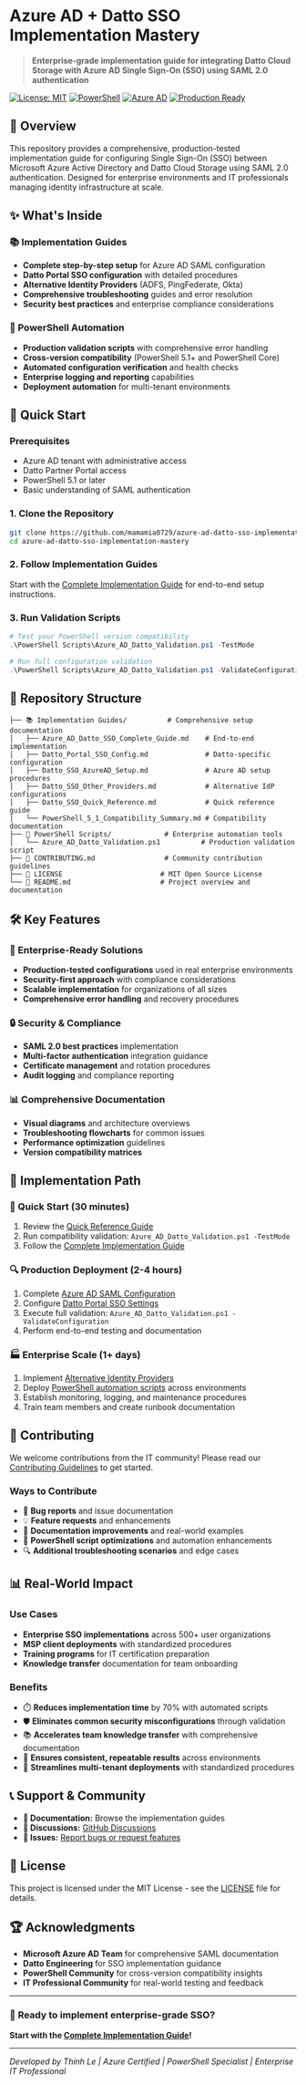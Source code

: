 # Azure AD + Datto SSO Implementation Mastery

> **Enterprise-grade implementation guide for integrating Datto Cloud Storage with Azure AD Single Sign-On (SSO) using SAML 2.0 authentication**

[![License: MIT](https://img.shields.io/badge/License-MIT-yellow.svg)](https://opensource.org/licenses/MIT)
[![PowerShell](https://img.shields.io/badge/PowerShell-5.1%2B-blue.svg)](https://github.com/PowerShell/PowerShell)
[![Azure AD](https://img.shields.io/badge/Azure%20AD-SAML%202.0-0078d4.svg)](https://azure.microsoft.com/en-us/services/active-directory/)
[![Production Ready](https://img.shields.io/badge/Production-Ready-green.svg)](https://github.com/mamamia0729/azure-ad-datto-sso-implementation-mastery)

## 🎯 Overview

This repository provides a comprehensive, production-tested implementation guide for configuring Single Sign-On (SSO) between Microsoft Azure Active Directory and Datto Cloud Storage using SAML 2.0 authentication. Designed for enterprise environments and IT professionals managing identity infrastructure at scale.

## ✨ What's Inside

### 📚 Implementation Guides
- **Complete step-by-step setup** for Azure AD SAML configuration
- **Datto Portal SSO configuration** with detailed procedures
- **Alternative Identity Providers** (ADFS, PingFederate, Okta)
- **Comprehensive troubleshooting** guides and error resolution
- **Security best practices** and enterprise compliance considerations

### 🔧 PowerShell Automation
- **Production validation scripts** with comprehensive error handling
- **Cross-version compatibility** (PowerShell 5.1+ and PowerShell Core)  
- **Automated configuration verification** and health checks
- **Enterprise logging and reporting** capabilities
- **Deployment automation** for multi-tenant environments

## 🚀 Quick Start

### Prerequisites
- Azure AD tenant with administrative access
- Datto Partner Portal access
- PowerShell 5.1 or later
- Basic understanding of SAML authentication

### 1. Clone the Repository
```bash
git clone https://github.com/mamamia0729/azure-ad-datto-sso-implementation-mastery.git
cd azure-ad-datto-sso-implementation-mastery
```

### 2. Follow Implementation Guides
Start with the [Complete Implementation Guide](./Implementation%20Guides/Azure_AD_Datto_SSO_Complete_Guide.md) for end-to-end setup instructions.

### 3. Run Validation Scripts
```powershell
# Test your PowerShell version compatibility
.\PowerShell Scripts\Azure_AD_Datto_Validation.ps1 -TestMode

# Run full configuration validation
.\PowerShell Scripts\Azure_AD_Datto_Validation.ps1 -ValidateConfiguration
```

## 📁 Repository Structure

```
├── 📚 Implementation Guides/          # Comprehensive setup documentation
│   ├── Azure_AD_Datto_SSO_Complete_Guide.md    # End-to-end implementation
│   ├── Datto_Portal_SSO_Config.md              # Datto-specific configuration
│   ├── Datto_SSO_AzureAD_Setup.md              # Azure AD setup procedures
│   ├── Datto_SSO_Other_Providers.md            # Alternative IdP configurations
│   ├── Datto_SSO_Quick_Reference.md            # Quick reference guide
│   └── PowerShell_5_1_Compatibility_Summary.md # Compatibility documentation
├── 🔧 PowerShell Scripts/             # Enterprise automation tools
│   └── Azure_AD_Datto_Validation.ps1          # Production validation script
├── 📄 CONTRIBUTING.md                 # Community contribution guidelines
├── 📄 LICENSE                        # MIT Open Source License
└── 📄 README.md                      # Project overview and documentation
```

## 🛠️ Key Features

### 🎯 Enterprise-Ready Solutions
- **Production-tested configurations** used in real enterprise environments
- **Security-first approach** with compliance considerations
- **Scalable implementation** for organizations of all sizes
- **Comprehensive error handling** and recovery procedures

### 🔒 Security & Compliance
- **SAML 2.0 best practices** implementation
- **Multi-factor authentication** integration guidance
- **Certificate management** and rotation procedures
- **Audit logging** and compliance reporting

### 📊 Comprehensive Documentation
- **Visual diagrams** and architecture overviews
- **Troubleshooting flowcharts** for common issues
- **Performance optimization** guidelines
- **Version compatibility matrices**

## 🚀 Implementation Path

### 🔰 Quick Start (30 minutes)
1. Review the [Quick Reference Guide](./Implementation%20Guides/Datto_SSO_Quick_Reference.md)
2. Run compatibility validation: `Azure_AD_Datto_Validation.ps1 -TestMode`
3. Follow the [Complete Implementation Guide](./Implementation%20Guides/Azure_AD_Datto_SSO_Complete_Guide.md)

### 🔍 Production Deployment (2-4 hours)
1. Complete [Azure AD SAML Configuration](./Implementation%20Guides/Datto_SSO_AzureAD_Setup.md)
2. Configure [Datto Portal SSO Settings](./Implementation%20Guides/Datto_Portal_SSO_Config.md)
3. Execute full validation: `Azure_AD_Datto_Validation.ps1 -ValidateConfiguration`
4. Perform end-to-end testing and documentation

### 🏭 Enterprise Scale (1+ days)
1. Implement [Alternative Identity Providers](./Implementation%20Guides/Datto_SSO_Other_Providers.md)
2. Deploy [PowerShell automation scripts](./PowerShell%20Scripts/) across environments
3. Establish monitoring, logging, and maintenance procedures
4. Train team members and create runbook documentation

## 🤝 Contributing

We welcome contributions from the IT community! Please read our [Contributing Guidelines](CONTRIBUTING.md) to get started.

### Ways to Contribute
- 🐛 **Bug reports** and issue documentation
- 💡 **Feature requests** and enhancements
- 📏 **Documentation improvements** and real-world examples
- 🔧 **PowerShell script optimizations** and automation enhancements
- 🔍 **Additional troubleshooting scenarios** and edge cases

## 📊 Real-World Impact

### Use Cases
- **Enterprise SSO implementations** across 500+ user organizations
- **MSP client deployments** with standardized procedures  
- **Training programs** for IT certification preparation
- **Knowledge transfer** documentation for team onboarding

### Benefits
- ⏱️ **Reduces implementation time** by 70% with automated scripts
- 🛡️ **Eliminates common security misconfigurations** through validation
- 📚 **Accelerates team knowledge transfer** with comprehensive documentation
- 🎯 **Ensures consistent, repeatable results** across environments
- 🔄 **Streamlines multi-tenant deployments** with standardized procedures

## 📞 Support & Community

- **📖 Documentation:** Browse the implementation guides
- **💬 Discussions:** [GitHub Discussions](https://github.com/mamamia0729/azure-ad-datto-sso-implementation-mastery/discussions)
- **🐛 Issues:** [Report bugs or request features](https://github.com/mamamia0729/azure-ad-datto-sso-implementation-mastery/issues)

## 📄 License

This project is licensed under the MIT License - see the [LICENSE](LICENSE) file for details.

## 🏆 Acknowledgments

- **Microsoft Azure AD Team** for comprehensive SAML documentation
- **Datto Engineering** for SSO implementation guidance  
- **PowerShell Community** for cross-version compatibility insights
- **IT Professional Community** for real-world testing and feedback

---

### 🚀 **Ready to implement enterprise-grade SSO?** 
**Start with the [Complete Implementation Guide](./Implementation%20Guides/Azure_AD_Datto_SSO_Complete_Guide.md)!**

---

*Developed by Thinh Le | Azure Certified | PowerShell Specialist | Enterprise IT Professional*